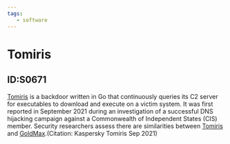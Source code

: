 ```yaml
---
tags:
   - software
---
```

# Tomiris
## ID:S0671
[Tomiris](software/S0671) is a backdoor written in Go that continuously queries its C2 server for executables to download and execute on a victim system. It was first reported in September 2021 during an investigation of a successful DNS hijacking campaign against a Commonwealth of Independent States (CIS) member. Security researchers assess there are similarities between [Tomiris](software/S0671) and [GoldMax](software/S0588).(Citation: Kaspersky Tomiris Sep 2021)
